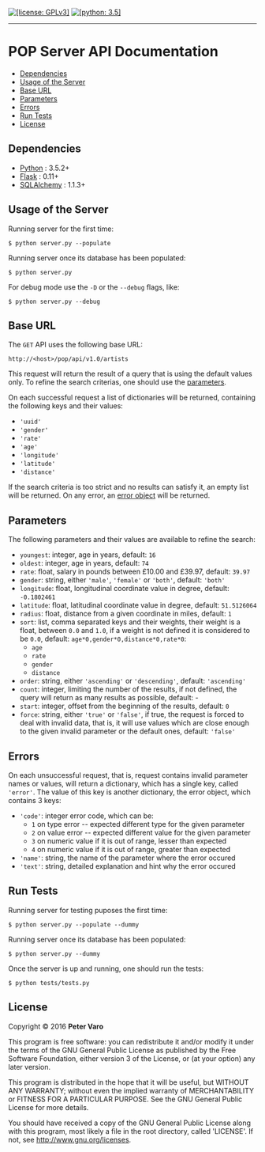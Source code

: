 [![[license: GPLv3]][1]][2]
[![[python: 3.5]][3]][4]

- - -

POP Server API Documentation
============================

- [Dependencies](#dependencies)
- [Usage of the Server](#usage-of-the-server)
- [Base URL](#base-url)
- [Parameters](#parameters)
- [Errors](#errors)
- [Run Tests](#run-tests)
- [License](#license)



Dependencies
------------

- [Python](http://python.org) : 3.5.2+
- [Flask](http://flask.pocoo.org) : 0.11+
- [SQLAlchemy](http://www.sqlalchemy.org/) : 1.1.3+


Usage of the Server
-------------------

Running server for the first time:

```
$ python server.py --populate
```

Running server once its database has been populated:

```
$ python server.py
```

For debug mode use the `-D` or the `--debug` flags, like:

```
$ python server.py --debug
```



Base URL
--------

The `GET` API uses the following base URL:

```
http://<host>/pop/api/v1.0/artists
```

This request will return the result of a query that is using the default values
only. To refine the search criterias, one should use the
[parameters](#parameters).

On each successful request a list of dictionaries will be returned, containing
the following keys and their values:

- `'uuid'`
- `'gender'`
- `'rate'`
- `'age'`
- `'longitude'`
- `'latitude'`
- `'distance'`

If the search criteria is too strict and no results can satisfy it, an empty
list will be returned. On any error, an [error object](#errors) will be
returned.



Parameters
----------

The following parameters and their values are available to refine the search:

- `youngest`: integer, age in years, default: `16`
- `oldest`: integer, age in years, default: `74`
- `rate`: float, salary in pounds between &pound;10.00 and &pound;39.97,
  default: `39.97`
- `gender`: string, either `'male'`, `'female'` or `'both'`, default: `'both'`
- `longitude`: float, longitudinal coordinate value in degree, default: `-0.1802461`
- `latitude`: float, latitudinal coordinate value in degree, default: `51.5126064`
- `radius`: float, distance from a given coordinate in miles, default: `1`
- `sort`: list, comma separated keys and their weights, their weight is a float,
  between `0.0` and `1.0`, if a weight is not defined it is considered to be
  `0.0`, default: `age*0,gender*0,distance*0,rate*0`:
    - `age`
    - `rate`
    - `gender`
    - `distance`
- `order`: string, either `'ascending'` or `'descending'`, default: `'ascending'`
- `count`: integer, limiting the number of the results, if not defined, the
  query will return as many results as possible, default: -
- `start`: integer, offset from the beginning of the results, default: `0`
- `force`: string, either `'true'` or `'false'`, if true, the request is forced
  to deal with invalid data, that is, it will use values which are close enough
  to the given invalid parameter or the default ones, default: `'false'`



Errors
------

On each unsuccessful request, that is, request contains invalid parameter names
or values, will return a dictionary, which has a single key, called `'error'`.
The value of this key is another dictionary, the error object, which contains 3
keys:

- `'code'`: integer error code, which can be:
    - `1` on type error -- expected different type for the given parameter
    - `2` on value error -- expected different value for the given parameter
    - `3` on numeric value if it is out of range, lesser than expected
    - `4` on numeric value if it is out of range, greater than expected
- `'name'`: string, the name of the parameter where the error occured
- `'text'`: string, detailed explanation and hint why the error occured



Run Tests
---------

Running server for testing puposes the first time:

```
$ python server.py --populate --dummy
```

Running server once its database has been populated:

```
$ python server.py --dummy
```

Once the server is up and running, one should run the tests:

```
$ python tests/tests.py
```



License
-------

Copyright &copy; 2016 **Peter Varo**

This program is free software: you can redistribute it and/or modify it under
the terms of the GNU General Public License as published by the Free Software
Foundation, either version 3 of the License, or (at your option) any later
version.

This program is distributed in the hope that it will be useful, but WITHOUT ANY
WARRANTY; without even the implied warranty of MERCHANTABILITY or FITNESS FOR A
PARTICULAR PURPOSE. See the GNU General Public License for more details.

You should have received a copy of the GNU General Public License along with
this program, most likely a file in the root directory, called 'LICENSE'.
If not, see <http://www.gnu.org/licenses>.



<!-- -->

[1]: https://img.shields.io/badge/license-GNU_General_Public_License_v3.0-blue.svg
[2]: http://www.gnu.org/licenses/gpl.html
[3]: https://img.shields.io/badge/python-3.5-lightgrey.svg
[4]: https://docs.python.org/3
